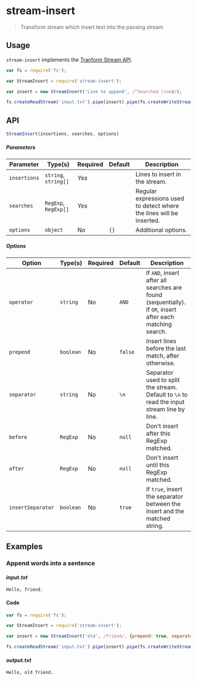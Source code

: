 # stream-insert

> Transform stream which insert text into the passing stream

## Usage

`stream-insert` implements the [Tranform Stream API](https://nodejs.org/api/stream.html#stream_implementing_a_transform_stream).

```js
var fs = require('fs');

var StreamInsert = require('stream-insert');

var insert = new StreamInsert('Line to append', /^Searched line$/);

fs.createReadStream('input.txt').pipe(insert).pipe(fs.createWriteStream('output.txt'));
```

## API

```js
StreamInsert(insertions, searches, options)
```

##### Parameters

| Parameter    | Type(s)              | Required | Default | Description                                                                                |
| ------------ | -------------------- | -------- | ------- | ------------------------------------------------------------------------------------------ |
| `insertions` | `string`, `string[]` | *Yes*    |         | Lines to insert in the stream.                                                             |
| `searches`   | `RegExp`, `RegExp[]` | *Yes*    |         | Regular expressions used to detect where the lines will be inserted.                       |
| `options`    | `object`             | No       | `{}`    | Additional options.                                                                        |

##### Options

| Option             | Type(s)   | Required | Default | Description                                                                                               |
| ------------------ | --------- | -------- | ------- | --------------------------------------------------------------------------------------------------------- |
| `operator`         | `string`  | No       | `AND`   | If `AND`, insert after all searches are found (sequentially). If `OR`, insert after each matching search. |
| `prepend`          | `boolean` | No       | `false` | Insert lines before the last match, after otherwise.                                                      |
| `separator`        | `string`  | No       | `\n`    | Separator used to split the stream. Default to `\n` to read the input stream line by line.                |
| `before`           | `RegExp`  | No       | `null`  | Don't insert after this RegExp matched.                                                                   |
| `after`            | `RegExp`  | No       | `null`  | Don't insert until this RegExp matched.                                                                   |
| `insertSeparator`  | `boolean` | No       | `true`  | If `true`, insert the separator between the insert and the matched string.                                |

## Examples

### Append words into a sentence

#### _input.txt_

```
Hello, friend.
```

#### Code

```js
var fs = require('fs');

var StreamInsert = require('stream-insert');

var insert = new StreamInsert('old', /friend/, {prepend: true, separator: ' '});

fs.createReadStream('input.txt').pipe(insert).pipe(fs.createWriteStream('output.txt'));
```

#### _output.txt_

```
Hello, old friend.
```

